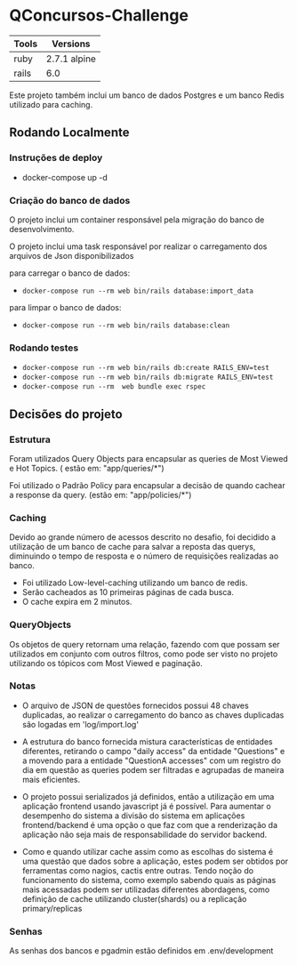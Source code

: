 # QConcursos-Challenge




Tools | Versions
--------- | ------
ruby        | 2.7.1 alpine
rails       | 6.0


Este projeto também inclui um banco de dados Postgres e um banco Redis utilizado para caching.


## Rodando Localmente
### Instruções de deploy


- docker-compose up -d


### Criação do banco de dados


O projeto inclui um container responsável pela migração do banco de desenvolvimento.


O projeto inclui uma task responsável por realizar o carregamento dos arquivos de Json disponibilizados


para carregar o banco de dados:


- `docker-compose run --rm web bin/rails database:import_data`


para limpar o banco de dados:


- `docker-compose run --rm web bin/rails database:clean`


### Rodando testes


- `docker-compose run --rm web bin/rails db:create RAILS_ENV=test`
- `docker-compose run --rm web bin/rails db:migrate RAILS_ENV=test`
- `docker-compose run --rm  web bundle exec rspec`




## Decisões do projeto


### Estrutura
Foram utilizados Query Objects para encapsular as queries de Most Viewed e Hot Topics. ( estão em: "app/queries/*")


Foi utilizado o Padrão Policy para encapsular a decisão de quando cachear a response da query. (estão em: "app/policies/*")




### Caching
Devido ao grande número de acessos descrito no desafio, foi decidido a utilização de um banco de cache para salvar a reposta das querys, diminuindo o tempo de resposta e o número de requisições realizadas ao banco.


- Foi utilizado Low-level-caching utilizando um banco de redis.
- Serão cacheados as 10 primeiras páginas de cada busca.
- O cache expira em 2 minutos.


### QueryObjects
Os objetos de query retornam uma relação, fazendo com que possam ser utilizados em conjunto com outros filtros,
como pode ser visto no projeto utilizando os tópicos com Most Viewed e paginação.




### Notas
- O arquivo de JSON de questões fornecidos possui 48 chaves duplicadas, ao realizar o carregamento do banco as chaves duplicadas são logadas em 'log/import.log'


- A estrutura do banco fornecida mistura características de entidades diferentes,
retirando o campo "daily access" da entidade "Questions" e a movendo para a entidade "QuestionA accesses"
com um registro do dia em questão as queries podem ser filtradas e agrupadas de maneira mais eficientes.


- O projeto possui serializados já definidos, então a utilização em uma aplicação frontend usando javascript já é possível.
Para aumentar o desempenho do sistema a divisão do sistema em aplicações frontend/backend é uma opção o que faz com que a renderização da aplicação não seja mais de responsabilidade do servidor backend.

-  Como e quando utilizar cache assim como as escolhas do sistema é uma questão que dados sobre a aplicação,
estes podem ser obtidos por ferramentas como nagios, cactis entre outras.
Tendo noção do funcionamento do sistema, como exemplo sabendo quais as páginas mais acessadas podem ser utilizadas diferentes abordagens, como definição de cache utilizando cluster(shards) ou a  replicação primary/replicas

### Senhas


As senhas dos bancos e pgadmin estão definidos em .env/development 



